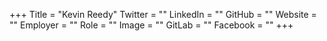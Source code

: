 +++
Title = "Kevin Reedy"
Twitter = ""
LinkedIn = ""
GitHub = ""
Website = ""
Employer = ""
Role = ""
Image = ""
GitLab = ""
Facebook = ""
+++
